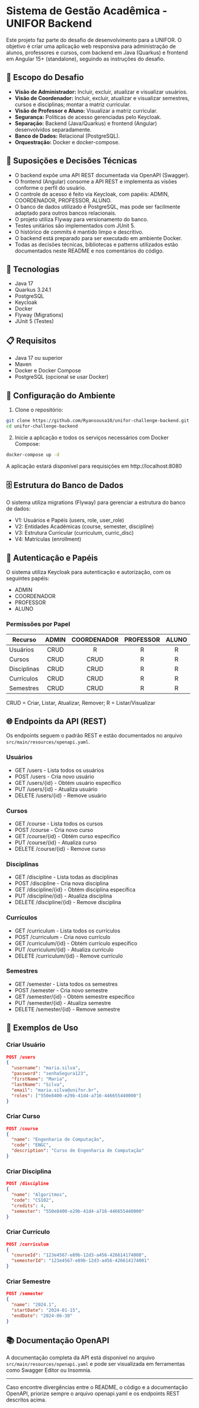 # Sistema de Gestão Acadêmica - UNIFOR Backend

Este projeto faz parte do desafio de desenvolvimento para a UNIFOR. O objetivo é criar uma aplicação web responsiva para administração de alunos, professores e cursos, com backend em Java (Quarkus) e frontend em Angular 15+ (standalone), seguindo as instruções do desafio.

## 🎯 Escopo do Desafio

- **Visão de Administrador:** Incluir, excluir, atualizar e visualizar usuários.
- **Visão de Coordenador:** Incluir, excluir, atualizar e visualizar semestres, cursos e disciplinas; montar a matriz curricular.
- **Visão de Professor e Aluno:** Visualizar a matriz curricular.
- **Segurança:** Políticas de acesso gerenciadas pelo Keycloak.
- **Separação:** Backend (Java/Quarkus) e frontend (Angular) desenvolvidos separadamente.
- **Banco de Dados:** Relacional (PostgreSQL).
- **Orquestração:** Docker e docker-compose.

## 📄 Suposições e Decisões Técnicas

- O backend expõe uma API REST documentada via OpenAPI (Swagger).
- O frontend (Angular) consome a API REST e implementa as visões conforme o perfil do usuário.
- O controle de acesso é feito via Keycloak, com papéis: ADMIN, COORDENADOR, PROFESSOR, ALUNO.
- O banco de dados utilizado é PostgreSQL, mas pode ser facilmente adaptado para outros bancos relacionais.
- O projeto utiliza Flyway para versionamento do banco.
- Testes unitários são implementados com JUnit 5.
- O histórico de commits é mantido limpo e descritivo.
- O backend está preparado para ser executado em ambiente Docker.
- Todas as decisões técnicas, bibliotecas e patterns utilizados estão documentados neste README e nos comentários do código.

## 🚀 Tecnologias

- Java 17
- Quarkus 3.24.1
- PostgreSQL
- Keycloak
- Docker
- Flyway (Migrations)
- JUnit 5 (Testes)

## 📋 Requisitos

- Java 17 ou superior
- Maven
- Docker e Docker Compose
- PostgreSQL (opcional se usar Docker)

## 🔧 Configuração do Ambiente

1. Clone o repositório:
```bash
git clone https://github.com/Ryansousa10/unifor-challenge-backend.git
cd unifor-challenge-backend
```

2. Inicie a aplicação e todos os serviços necessários com Docker Compose:
```bash
docker-compose up -d
```

A aplicação estará disponível para requisições em http://localhost:8080

## 🗄️ Estrutura do Banco de Dados

O sistema utiliza migrations (Flyway) para gerenciar a estrutura do banco de dados:

- V1: Usuários e Papéis (users, role, user_role)
- V2: Entidades Acadêmicas (course, semester, discipline)
- V3: Estrutura Curricular (curriculum, curric_disc)
- V4: Matrículas (enrollment)

## 🔐 Autenticação e Papéis

O sistema utiliza Keycloak para autenticação e autorização, com os seguintes papéis:

- ADMIN
- COORDENADOR
- PROFESSOR
- ALUNO

### Permissões por Papel

| Recurso      | ADMIN | COORDENADOR | PROFESSOR | ALUNO |
|--------------|:-----:|:-----------:|:---------:|:-----:|
| Usuários     | CRUD  |     R       |     R     |   R   |
| Cursos       | CRUD  |    CRUD     |     R     |   R   |
| Disciplinas  | CRUD  |    CRUD     |     R     |   R   |
| Currículos   | CRUD  |    CRUD     |     R     |   R   |
| Semestres    | CRUD  |    CRUD     |     R     |   R   |

CRUD = Criar, Listar, Atualizar, Remover; R = Listar/Visualizar

## 🌐 Endpoints da API (REST)

Os endpoints seguem o padrão REST e estão documentados no arquivo `src/main/resources/openapi.yaml`.

### Usuários
- GET    /users           - Lista todos os usuários
- POST   /users           - Cria novo usuário
- GET    /users/{id}      - Obtém usuário específico
- PUT    /users/{id}      - Atualiza usuário
- DELETE /users/{id}      - Remove usuário

### Cursos
- GET    /course           - Lista todos os cursos
- POST   /course           - Cria novo curso
- GET    /course/{id}      - Obtém curso específico
- PUT    /course/{id}      - Atualiza curso
- DELETE /course/{id}      - Remove curso

### Disciplinas
- GET    /discipline           - Lista todas as disciplinas
- POST   /discipline           - Cria nova disciplina
- GET    /discipline/{id}      - Obtém disciplina específica
- PUT    /discipline/{id}      - Atualiza disciplina
- DELETE /discipline/{id}      - Remove disciplina

### Currículos
- GET    /curriculum           - Lista todos os currículos
- POST   /curriculum           - Cria novo currículo
- GET    /curriculum/{id}      - Obtém currículo específico
- PUT    /curriculum/{id}      - Atualiza currículo
- DELETE /curriculum/{id}      - Remove currículo

### Semestres
- GET    /semester           - Lista todos os semestres
- POST   /semester           - Cria novo semestre
- GET    /semester/{id}      - Obtém semestre específico
- PUT    /semester/{id}      - Atualiza semestre
- DELETE /semester/{id}      - Remove semestre

## 📄 Exemplos de Uso

### Criar Usuário
```json
POST /users
{
  "username": "maria.silva",
  "password": "senhaSegura123",
  "firstName": "Maria",
  "lastName": "Silva",
  "email": "maria.silva@unifor.br",
  "roles": ["550e8400-e29b-41d4-a716-446655440000"]
}
```

### Criar Curso
```json
POST /course
{
  "name": "Engenharia de Computação",
  "code": "ENGC",
  "description": "Curso de Engenharia de Computação"
}
```

### Criar Disciplina
```json
POST /discipline
{
  "name": "Algoritmos",
  "code": "CS102",
  "credits": 4,
  "semester": "550e8400-e29b-41d4-a716-446655440000"
}
```

### Criar Currículo
```json
POST /curriculum
{
  "courseId": "123e4567-e89b-12d3-a456-426614174000",
  "semesterId": "123e4567-e89b-12d3-a456-426614174001"
}
```

### Criar Semestre
```json
POST /semester
{
  "name": "2024.1",
  "startDate": "2024-01-15",
  "endDate": "2024-06-30"
}
```

## 📚 Documentação OpenAPI

A documentação completa da API está disponível no arquivo `src/main/resources/openapi.yaml` e pode ser visualizada em ferramentas como Swagger Editor ou Insomnia.

---

Caso encontre divergências entre o README, o código e a documentação OpenAPI, priorize sempre o arquivo openapi.yaml e os endpoints REST descritos acima.
